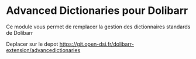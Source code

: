 Advanced Dictionaries pour Dolibarr
========================
Ce module vous permet de remplacer la gestion des dictionnaires standards de Dolibarr

Deplacer sur le depot https://git.open-dsi.fr/dolibarr-extension/advancedictionaries
